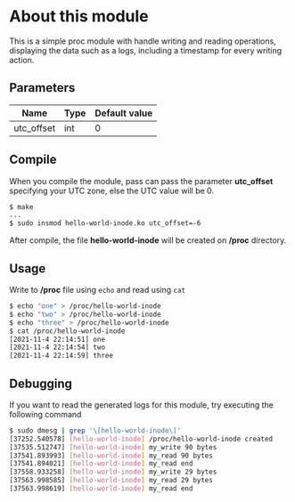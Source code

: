 # About this module
This is a simple proc module with handle writing and reading operations, displaying the data such as a logs, including a timestamp for every writing action.

## Parameters
| Name | Type | Default value |
| --- | --- | --- |
| utc_offset | int | 0 |

## Compile
When you compile the module, pass can pass the parameter **utc_offset** specifying your UTC zone, else the UTC value will be 0.
```bash
$ make
...
$ sudo insmod hello-world-inode.ko utc_offset=-6
```
After compile, the file **hello-world-inode** will be created on **/proc** directory.

## Usage
Write to **/proc** file using ``echo`` and read using ``cat``
```bash
$ echo "one" > /proc/hello-world-inode
$ echo "two" > /proc/hello-world-inode
$ echo "three" > /proc/hello-world-inode
$ cat /proc/hello-world-inode
[2021-11-4 22:14:51] one
[2021-11-4 22:14:54] two
[2021-11-4 22:14:59] three
```

## Debugging
If you want to read the generated logs for this module, try executing the following command
```bash
$ sudo dmesg | grep '\[hello-world-inode\]'
[37252.540578] [hello-world-inode] /proc/hello-world-inode created
[37535.512747] [hello-world-inode] my_write 90 bytes
[37541.893993] [hello-world-inode] my_read 90 bytes
[37541.894021] [hello-world-inode] my_read end
[37558.933258] [hello-world-inode] my_write 29 bytes
[37563.998585] [hello-world-inode] my_read 29 bytes
[37563.998619] [hello-world-inode] my_read end
```
